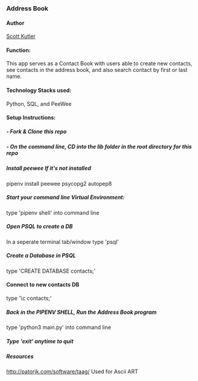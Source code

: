 ### Address Book

#### Author

[Scott Kutler](scott.kutler@gmail.com)

#### Function:

This app serves as a Contact Book with users able to create new contacts, see contacts in the address book, and also search contact by first or last name.

#### Technology Stacks used:

Python, SQL, and PeeWee

#### Setup Instructions:

##### - Fork & Clone this repo

##### - On the command line, CD into the lib folder in the root directory for this repo

##### Install peewee If it's not installed

pipenv install peewee psycopg2 autopep8

##### Start your command line Virtual Environment:

type 'pipenv shell' into command line

##### Open PSQL to create a DB

In a seperate terminal tab/window type 'psql'

##### Create a Database in PSQL

type 'CREATE DATABASE contacts;'

#### Connect to new contacts DB

type '\c contacts;'

##### Back in the PIPENV SHELL, Run the Address Book program

type 'python3 main.py' into command line

##### Type 'exit' anytime to quit

##### Resources

http://patorjk.com/software/taag/ Used for Ascii ART
